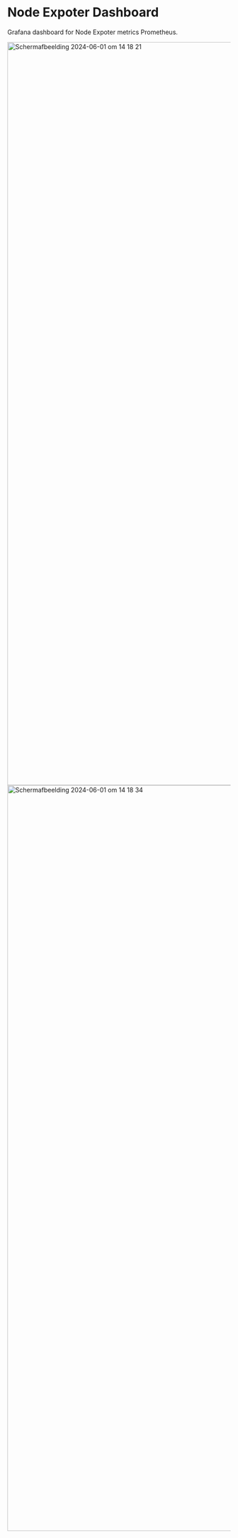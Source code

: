 # Node Expoter Dashboard
Grafana dashboard for Node Expoter metrics Prometheus.

<img width="1673" alt="Scherm­afbeelding 2024-06-01 om 14 18 21" src="https://github.com/svenvg93/Grafana-Dashboard/assets/4511676/f0ef4174-6632-4495-8788-e85c83d33f49">

<img width="1679" alt="Scherm­afbeelding 2024-06-01 om 14 18 34" src="https://github.com/svenvg93/Grafana-Dashboard/assets/4511676/5fedb321-2705-4404-b82f-ac2659f2654e">
